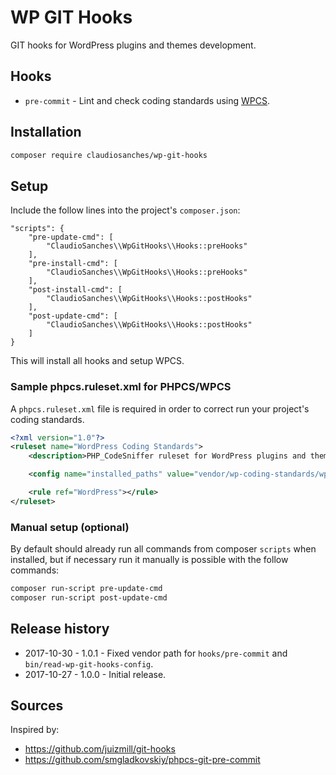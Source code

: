 # WP GIT Hooks

GIT hooks for WordPress plugins and themes development.

## Hooks

* `pre-commit` - Lint and check coding standards using [WPCS](https://packagist.org/packages/wp-coding-standards/wpcs).

## Installation

```bash
composer require claudiosanches/wp-git-hooks
```

## Setup

Include the follow lines into the project's `composer.json`:

```
"scripts": {
    "pre-update-cmd": [
        "ClaudioSanches\\WpGitHooks\\Hooks::preHooks"
    ],
    "pre-install-cmd": [
        "ClaudioSanches\\WpGitHooks\\Hooks::preHooks"
    ],
    "post-install-cmd": [
        "ClaudioSanches\\WpGitHooks\\Hooks::postHooks"
    ],
    "post-update-cmd": [
        "ClaudioSanches\\WpGitHooks\\Hooks::postHooks"
    ]
}
```

This will install all hooks and setup WPCS.

### Sample phpcs.ruleset.xml for PHPCS/WPCS

A `phpcs.ruleset.xml` file is required in order to correct run your project's coding standards.

```xml
<?xml version="1.0"?>
<ruleset name="WordPress Coding Standards">
    <description>PHP_CodeSniffer ruleset for WordPress plugins and themes development.</description>

    <config name="installed_paths" value="vendor/wp-coding-standards/wpcs" />

    <rule ref="WordPress"></rule>
</ruleset>
```

### Manual setup (optional)

By default should already run all commands from composer `scripts` when installed, but if necessary run it manually is possible with the follow commands:

```bash
composer run-script pre-update-cmd
composer run-script post-update-cmd
```

## Release history

- 2017-10-30 - 1.0.1 - Fixed vendor path for `hooks/pre-commit` and `bin/read-wp-git-hooks-config`.
- 2017-10-27 - 1.0.0 - Initial release.

## Sources

Inspired by:

- <https://github.com/juizmill/git-hooks>
- <https://github.com/smgladkovskiy/phpcs-git-pre-commit>
